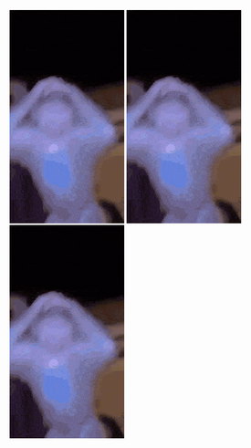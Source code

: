 ![provod](https://github.com/hsywy/hsywy/blob/main/sad%20monkey.gif)
![provod](https://github.com/hsywy/hsywy/blob/main/sad%20monkey.gif)
![provod](https://github.com/hsywy/hsywy/blob/main/sad%20monkey.gif)
